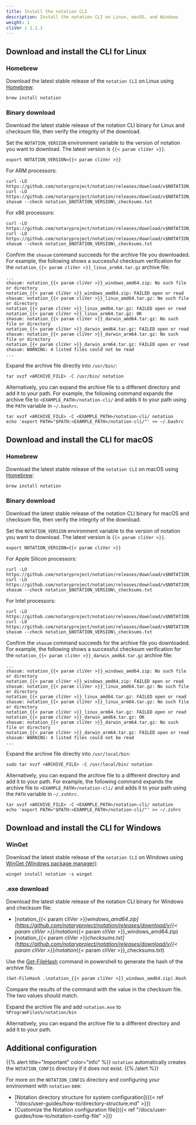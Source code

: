 ```yaml
---
title: Install the notation CLI
description: Install the notation CLI on Linux, macOS, and Windows
weight: 1
cliVer : 1.1.1
---
```


## Download and install the CLI for Linux

### Homebrew

Download the latest stable release of the `notation CLI` on Linux using [Homebrew](https://brew.sh/):

```console
brew install notation
```

### Binary download

Download the latest stable release of the notation CLI binary for Linux and checksum file, then verify the integrity of the download.

Set the `NOTATION_VERSION` environment variable to the version of notation you want to download. The latest version is `{{< param cliVer >}}`.

```console
export NOTATION_VERSION={{< param cliVer >}}
```

For ARM processors:

```console
curl -LO https://github.com/notaryproject/notation/releases/download/v$NOTATION_VERSION/notation_$NOTATION_VERSION\_linux_arm64.tar.gz
curl -LO https://github.com/notaryproject/notation/releases/download/v$NOTATION_VERSION/notation_$NOTATION_VERSION\_checksums.txt
shasum --check notation_$NOTATION_VERSION\_checksums.txt
```

For x86 processors:

```console
curl -LO https://github.com/notaryproject/notation/releases/download/v$NOTATION_VERSION/notation_$NOTATION_VERSION\_linux_amd64.tar.gz
curl -LO https://github.com/notaryproject/notation/releases/download/v$NOTATION_VERSION/notation_$NOTATION_VERSION\_checksums.txt
shasum --check notation_$NOTATION_VERSION\_checksums.txt
```

Confirm the `shasum` command succeeds for the archive file you downloaded. For example, the following shows a successful checksum verification for the `notation_{{< param cliVer >}}_linux_arm64.tar.gz` archive file:

```console
...
shasum: notation_{{< param cliVer >}}_windows_amd64.zip: No such file or directory
notation_{{< param cliVer >}}_windows_amd64.zip: FAILED open or read
shasum: notation_{{< param cliVer >}}_linux_amd64.tar.gz: No such file or directory
notation_{{< param cliVer >}}_linux_amd64.tar.gz: FAILED open or read
notation_{{< param cliVer >}}_linux_arm64.tar.gz: OK
shasum: notation_{{< param cliVer >}}_darwin_amd64.tar.gz: No such file or directory
notation_{{< param cliVer >}}_darwin_amd64.tar.gz: FAILED open or read
shasum: notation_{{< param cliVer >}}_darwin_arm64.tar.gz: No such file or directory
notation_{{< param cliVer >}}_darwin_arm64.tar.gz: FAILED open or read
shasum: WARNING: 4 listed files could not be read
...
```

Expand the archive file directly into `/usr/bin/`:

```console
tar xvzf <ARCHIVE_FILE> -C /usr/bin/ notation
```

Alternatively, you can expand the archive file to a different directory and add it to your path. For example, the following command expands the archive file to `<EXAMPLE_PATH>/notation-cli/` and adds it to your path using the `PATH` variable in `~/.bashrc`.

```console
tar xvzf <ARCHIVE_FILE> -C <EXAMPLE_PATH>/notation-cli/ notation
echo 'export PATH="$PATH:<EXAMPLE_PATH>/notation-cli/"' >> ~/.bashrc
```

## Download and install the CLI for macOS

### Homebrew

Download the latest stable release of the `notation CLI` on macOS using [Homebrew](https://brew.sh/):

```console
brew install notation
```

### Binary download

Download the latest stable release of the notation CLI binary for macOS and checksum file, then verify the integrity of the download.

Set the `NOTATION_VERSION` environment variable to the version of notation you want to download. The latest version is `{{< param cliVer >}}`.

```console
export NOTATION_VERSION={{< param cliVer >}}
```

For Apple Silicon processors:

```console
curl -LO https://github.com/notaryproject/notation/releases/download/v$NOTATION_VERSION/notation_$NOTATION_VERSION\_darwin_arm64.tar.gz
curl -LO https://github.com/notaryproject/notation/releases/download/v$NOTATION_VERSION/notation_$NOTATION_VERSION\_checksums.txt
shasum --check notation_$NOTATION_VERSION\_checksums.txt
```

For Intel processors:

```console
curl -LO https://github.com/notaryproject/notation/releases/download/v$NOTATION_VERSION/notation_$NOTATION_VERSION\_darwin_amd64.tar.gz
curl -LO https://github.com/notaryproject/notation/releases/download/v$NOTATION_VERSION/notation_$NOTATION_VERSION\_checksums.txt
shasum --check notation_$NOTATION_VERSION\_checksums.txt
```

Confirm the `shasum` command succeeds for the archive file you downloaded. For example, the following shows a successful checksum verification for the `notation_{{< param cliVer >}}_darwin_amd64.tar.gz` archive file:

```console
...
shasum: notation_{{< param cliVer >}}_windows_amd64.zip: No such file or directory
notation_{{< param cliVer >}}_windows_amd64.zip: FAILED open or read
shasum: notation_{{< param cliVer >}}_linux_amd64.tar.gz: No such file or directory
notation_{{< param cliVer >}}_linux_amd64.tar.gz: FAILED open or read
shasum: notation_{{< param cliVer >}}_linux_arm64.tar.gz: No such file or directory
notation_{{< param cliVer >}}_linux_arm64.tar.gz: FAILED open or read
notation_{{< param cliVer >}}_darwin_amd64.tar.gz: OK
shasum: notation_{{< param cliVer >}}_darwin_arm64.tar.gz: No such file or directory
notation_{{< param cliVer >}}_darwin_arm64.tar.gz: FAILED open or read
shasum: WARNING: 4 listed files could not be read
...
```

Expand the archive file directly into `/usr/local/bin`:

```console
sudo tar xvzf <ARCHIVE_FILE> -C /usr/local/bin/ notation
```

Alternatively, you can expand the archive file to a different directory and add it to your path. For example, the following command expands the archive file to `<EXAMPLE_PATH>/notation-cli/` and adds it to your path using the `PATH` variable in `~/.zshhrc`.

```console
tar xvzf <ARCHIVE_FILE> -C <EXAMPLE_PATH>/notation-cli/ notation
echo 'export PATH="$PATH:<EXAMPLE_PATH>/notation-cli/"' >> ~/.zshrc
```

## Download and install the CLI for Windows

### WinGet

Download the latest stable release of the `notation CLI` on Windows using [WinGet (Windows package manager)](https://github.com/microsoft/winget-pkgs):

```console
winget install notation -s winget
```

### .exe download

Download the latest stable release of the notation CLI binary for Windows and checksum file:

* [notation_{{< param cliVer >}}_windows_amd64.zip](https://github.com/notaryproject/notation/releases/download/v{{< param cliVer >}}/notation_{{< param cliVer >}}_windows_amd64.zip)
* [notation_{{< param cliVer >}}_checksums.txt](https://github.com/notaryproject/notation/releases/download/v{{< param cliVer >}}/notation_{{< param cliVer >}}_checksums.txt)

Use the [Get-FileHash](https://learn.microsoft.com/powershell/module/microsoft.powershell.utility/get-filehash?view=powershell-7.3) command in powershell to generate the hash of the archive file.

```console
(Get-FileHash .\notation_{{< param cliVer >}}_windows_amd64.zip).Hash
```

Compare the results of the command with the value in the checksum file. The two values should match.

Expand the archive file and add `notation.exe` to `%ProgramFiles%/notation/bin`

Alternatively, you can expand the archive file to a different directory and add it to your path.

## Additional configuration

{{% alert title="Important" color="info" %}}
`notation` automatically creates the `NOTATION_CONFIG` directory if it does not exist.
{{% /alert %}}

For more on the `NOTATION_CONFIG` directory and configuring your environment with `notation` see:

- [Notation directory structure for system configuration]({{< ref "/docs/user-guides/how-to/directory-structure.md" >}})
- [Customize the Notation configuration file]({{< ref "/docs/user-guides/how-to/notation-config-file" >}})
